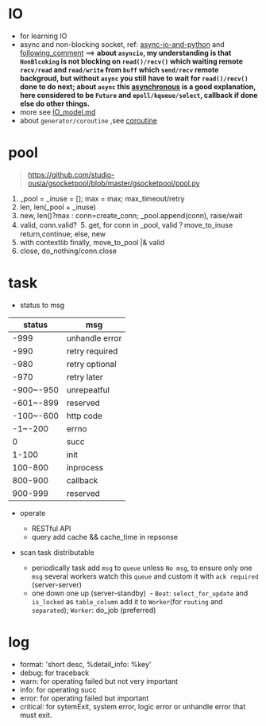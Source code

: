 # IO  
- for learning IO  
- async and non-blocking socket, ref: [async-io-and-python](https://blogs.gnome.org/markmc/2013/06/04/async-io-and-python/)
 and [following_comment](https://stackoverflow.com/questions/45095179/how-chained-coroutine-task-get-resumed-by-task-scheduler?noredirect=1#comment77176957_45095179) ==>
**about `asyncio`, my understanding is that `NonBlcoking` is not blocking on `read()/recv()` which waiting remote `recv/read` and `read/write` from `buff` which `send/recv` remote backgroud, but without `async` you still have to wait for `read()/recv()` done to do next;  about `async` this [asynchronous](http://www.tornadoweb.org/en/stable/guide/async.html#asynchronous) is a good explanation, here considered to be `Future` and `epoll/kqueue/select`, callback if done else do other things.**
- more see [IO_model.md](./IO_model.md)
- about `generator/coroutine` ,see [coroutine](./coroutine.md)

# pool
  > https://github.com/studio-ousia/gsocketpool/blob/master/gsocketpool/pool.py
  
  1. _pool = _inuse = []; max = max; max_timeout/retry
  2. len, len(_pool + _inuse)
  3. new, len()?max : conn=create_conn; _pool.append(conn), raise/wait
  4. valid, conn.valid?
  5. get, for conn in _pool, valid？move_to_inuse return,continue; else, new
  6. with contextlib finally, move_to_pool |& valid
  7. close, do_nothing/conn.close

# task  
- status to msg

|status|msg|
|------|---|
-999|unhandle error|
-990|retry required|
-980|retry optional|
-970|retry later|
-900~-950|unrepeatful|
-601~-899|reserved|
-100~-600|http code|
-1~-200|errno|
0|succ|
1-100|init|
100-800|inprocess|
800-900|callback|
900-999|reserved|

- operate
  - RESTful API
  - query add cache && cache_time in repsonse

- scan task distributable
  - periodically task add `msg` to `queue` unless `No msg`, to ensure only one `msg` 
  several workers watch this `queue` and custom it with `ack required` (server-server)
  - one down one up (server-standby)
  - `Beat`: `select_for_update` and `is_locked` as `table_column` add it to `Worker`(for `routing` and `separated`); `Worker`: do_job (preferred)
  
# log
 - format: 'short desc, %detail_info: %key'
 - debug: for traceback
 - warn: for operating failed but not very important
 - info: for operating succ
 - error: for operating failed but important
 - critical: for sytemExit, system error, logic error or unhandle error that must exit.
